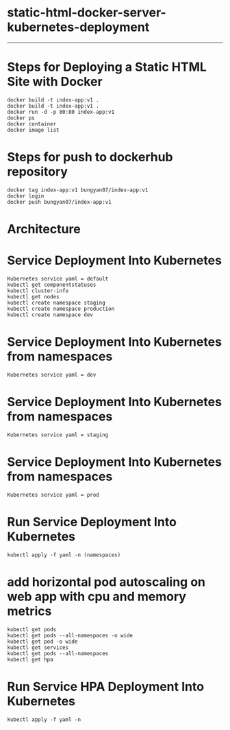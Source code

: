 static-html-docker-server-kubernetes-deployment <a name="TOP"></a>
===================

- - - - 
# Steps for Deploying a Static HTML Site with Docker  #

    docker build -t index-app:v1 .
    docker build -t index-app:v1 . 
    docker run -d -p 80:80 index-app:v1
    docker ps
    docker container 
    docker image list


# Steps for push to dockerhub repository  #

    docker tag index-app:v1 bungyan07/index-app:v1
    docker login 
    docker push bungyan07/index-app:v1

# Architecture #

# Service Deployment Into Kubernetes  #

    Kubernetes service yaml = default
    kubectl get componentstatuses
    kubectl cluster-info
    kubectl get nodes
    kubectl create namespace staging
    kubectl create namespace production
    kubectl create namespace dev
    
# Service Deployment Into Kubernetes from namespaces  #

    Kubernetes service yaml = dev

# Service Deployment Into Kubernetes from namespaces  #

    Kubernetes service yaml = staging

# Service Deployment Into Kubernetes from namespaces  #

    Kubernetes service yaml = prod

# Run Service Deployment Into Kubernetes #
    kubectl apply -f yaml -n (namespaces)

# add horizontal pod autoscaling on web app with cpu and memory metrics #
    kubectl get pods 
    kubectl get pods --all-namespaces -o wide
    kubectl get pod -o wide
    kubectl get services
    kubectl get pods --all-namespaces
    kubectl get hpa

# Run Service HPA Deployment Into Kubernetes #
    kubectl apply -f yaml -n 
 












